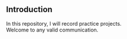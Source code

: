 ## Introduction
In this repository, I will record practice projects.  
Welcome to any valid communication.
